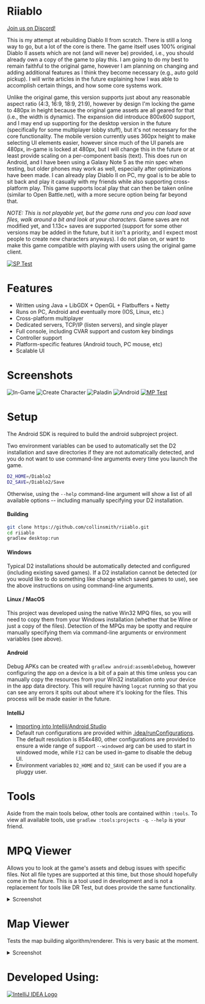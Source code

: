 # Riiablo

[Join us on Discord!](https://discord.gg/qRbWYNM)

This is my attempt at rebuilding Diablo II from scratch. There is still a long
way to go, but a lot of the core is there. The game itself uses 100% original
Diablo II assets which are not (and will never be) provided, i.e., you should
already own a copy of the game to play this. I am going to do my best to remain
faithful to the original game, however I am planning on changing and adding
additional features as I think they become necessary (e.g., auto gold pickup).
I will write articles in the future explaining how I was able to accomplish
certain things, and how some core systems work.

Unlike the original game, this version supports just about any reasonable
aspect ratio (4:3, 16:9, 18:9, 21:9), however by design I'm locking the game to
480px in height because the original game assets are all geared for that (i.e.,
the width is dynamic). The expansion did introduce 800x600 support, and I may
end up supporting for the desktop version in the future (specifically for some
multiplayer lobby stuff), but it's not necessary for the core functionality. The
mobile version currently uses 360px height to make selecting UI elements easier,
however since much of the UI panels are 480px, in-game is locked at 480px, but I
will change this in the future or at least provide scaling on a per-component
basis (text). This does run on Android, and I have been using a Galaxy Note 5 as
the min spec when testing, but older phones may work as well, especially after
optimizations have been made. I can already play Diablo II on PC, my goal is to
be able to sit back and play it casually with my friends while also supporting
cross-platform play. This game supports local play that can then be taken online
(similar to Open Battle.net), with a more secure option being far beyond that.

*NOTE: This is not playable yet, but the game runs and you can load save files,
walk around a bit and look at your characters.* Game saves are not modified
yet, and 1.13c+ saves are supported (support for some other versions may be
added in the future, but it isn't a priority, and I expect most people to
create new characters anyways). I do not plan on, or want to make this game
compatible with playing with users using the original game client.

[![SP Test](/screenshots/single_player.webp)](https://www.youtube.com/watch?v=oKYNsIPr0tY)

# Features
- Written using Java + LibGDX + OpenGL + Flatbuffers + Netty
- Runs on PC, Android and eventually more (IOS, Linux, etc.)
- Cross-platform multiplayer
- Dedicated servers, TCP/IP (listen servers), and single player
- Full console, including CVAR support and custom key bindings
- Controller support
- Platform-specific features (Android touch, PC mouse, etc)
- Scalable UI

# Screenshots
![In-Game](/screenshots/Clipboard-1.png)
![Create Character](/screenshots/Clipboard-2.png)
![Paladin](/screenshots/Clipboard-5.png)
![Android](/screenshots/Android-1.png)
[![MP Test](/screenshots/multi_player.webp)](https://www.youtube.com/watch?v=B2XhiS_JbIA)

# Setup
The Android SDK is required to build the android subproject project.

Two environment variables can be used to automatically set the D2 installation
and save directories if they are not automatically detected, and you do not want
to use command-line arguments every time you launch the game.
```bash
D2_HOME=/Diablo2
D2_SAVE=/Diablo2/Save
```

Otherwise, using the `--help` command-line argument will show a list of all
available options -- including manually specifying your D2 installation.

#### Building
```bash
git clone https://github.com/collinsmith/riiablo.git
cd riiablo
gradlew desktop:run
```

#### Windows
Typical D2 installations should be automatically detected and configured
(including existing saved games). If a D2 installation cannot be detected (or
you would like to do something like change which saved games to use), see
the above instructions on using command-line arguments.

#### Linux / MacOS
This project was developed using the native Win32 MPQ files, so you will need
to copy them from your Windows installation (whether that be Wine or just a
copy of the files). Detection of the MPQs may be spotty and require manually
specifying them via command-line arguments or environment variables (see above).

#### Android
Debug APKs can be created with `gradlew android:assembleDebug`, however
configuring the app on a device is a bit of a pain at this time unless you can
manually copy the resources from your Win32 installation onto your device in the
app data directory. This will require having `logcat` running so that you can
see any errors it spits out about where it's looking for the files. This process
will be made easier in the future.

#### IntelliJ
- [Importing into Intellij/Android Studio](https://libgdx.badlogicgames.com/documentation/gettingstarted/Importing%20into%20IDE.html#intellij)
- Default run configurations are provided within [.idea/runConfigurations](/.idea/runConfigurations).
The default resolution is 854x480, other configurations are provided to ensure
a wide range of support `--windowed` arg can be used to start in windowed mode,
while `F12` can be used in-game to disable the debug UI.
- Environment variables `D2_HOME` and `D2_SAVE` can be used if you are a pluggy
user.

# Tools
Aside from the main tools below, other tools are contained within `:tools`. To
view all available tools, use `gradlew :tools:projects -q`. `--help` is your
friend.

# MPQ Viewer
Allows you to look at the game's assets and debug issues with specific files.
Not all file types are supported at this time, but those should hopefully come
in the future. This is a tool used in development and is not a replacement for
tools like DR Test, but does provide the same functionality.
<details>
	<summary>Screenshot</summary>
	<img src="https://raw.githubusercontent.com/collinsmith/diablo/master/screenshots/Clipboard-3.png" alt="MPQ Viewer">
</details>

# Map Viewer
Tests the map building algorithm/renderer. This is very basic at the moment.
<details>
	<summary>Screenshot</summary>
	<img src="https://raw.githubusercontent.com/collinsmith/diablo/master/screenshots/Clipboard-4.png" alt="Map Builder">
</details>

# Developed Using:
[![IntelliJ IDEA Logo](/resources/icon-intellij-idea-128x128.png)](https://www.jetbrains.com/?from=riiablo)
